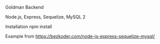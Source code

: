 Goldman Backend

Node.js, Express, Sequelize, MySQL 2

Installation
npm install

Example from
https://bezkoder.com/node-js-express-sequelize-mysql/
